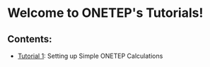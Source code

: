 # Welcome to ONETEP's Tutorials!

<!-- For full documentation visit [mkdocs.org](https://www.mkdocs.org). -->

## Contents:

- [Tutorial 1](../tutorials/tutorial_1/tutorial_1): Setting up Simple ONETEP Calculations

<!-- * `mkdocs new [dir-name]` - Create a new project. -->
<!-- * `mkdocs serve` - Start the live-reloading docs server. -->
<!-- * `mkdocs build` - Build the documentation site. -->
<!-- * `mkdocs -h` - Print help message and exit. -->

<!-- ## Project layout -->
<!--  -->
<!--     mkdocs.yml    # The configuration file. -->
<!--     docs -->
<!--         index.md  # The documentation homepage. -->
<!--         ...       # Other markdown pages, images and other files. -->
